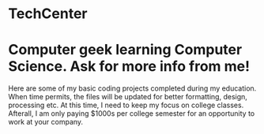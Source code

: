 # TechCenter
# Computer geek learning Computer Science. Ask for more info from me! 
Here are some of my basic coding projects completed during my education. 
When time permits, the files will be updated for better formatting, design, processing etc. 
At this time, I need to keep my focus on college classes. 
Afterall, I am only paying $1000s per college semester for an opportunity to work at your company.
